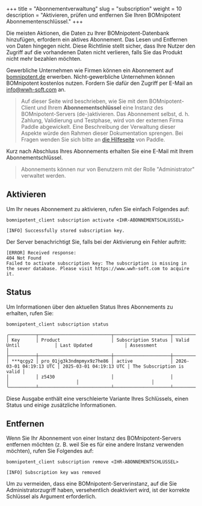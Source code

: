 +++
title = "Abonnementverwaltung"
slug = "subscription"
weight = 10
description = "Aktivieren, prüfen und entfernen Sie Ihren BOMnipotent Abonnementenschlüssel."
+++

Die meisten Aktionen, die Daten zu Ihrer BOMnipotent-Datenbank hinzufügen, erfordern ein aktives Abonnement. Das Lesen und Entfernen von Daten hingegen nicht. Diese Richtlinie stellt sicher, dass Ihre Nutzer den Zugriff auf die vorhandenen Daten nicht verlieren, falls Sie das Produkt nicht mehr bezahlen möchten.

Gewerbliche Unternehmen wie Firmen können ein Abonnement auf [bomnipotent.de](https://www.bomnipotent.de/de/pricing) erwerben. Nicht-gewerbliche Unternehmen können BOMnipotent kostenlos nutzen. Fordern Sie dafür den Zugriff per E-Mail an [info@wwh-soft.com](mailto:info@wwh-soft.com) an.

> Auf dieser Seite wird beschrieben, wie Sie mit dem BOMnipotent-Client und Ihrem **Abonnementschlüssel** eine Instanz des BOMnipotent-Servers (de-)aktivieren. Das Abonnement selbst, d. h. Zahlung, Validierung und Testphase, wird von der externen Firma Paddle abgewickelt. Eine Beschreibung der Verwaltung dieser Aspekte würde den Rahmen dieser Dokumentation sprengen. Bei Fragen wenden Sie sich bitte an [die Hilfeseite](https://www.paddle.com/help) von Paddle.

Kurz nach Abschluss Ihres Abonnements erhalten Sie eine E-Mail mit Ihrem Abonnementschlüssel.

> Abonnements können nur von Benutzern mit der Rolle "Administrator" verwaltet werden.

## Aktivieren

Um Ihr neues Abonnement zu aktivieren, rufen Sie einfach Folgendes auf:
```
bomnipotent_client subscription activate <IHR-ABONNEMENTSCHLÜSSEL>
```
``` {wrap="false" title="Ausgabe"}
[INFO] Successfully stored subscription key.
```

Der Server benachrichtigt Sie, falls bei der Aktivierung ein Fehler auftritt:
``` {wrap="false" title="Ausgabe"}
[ERROR] Received response:
404 Not Found
Failed to activate subscription key: The subscription is missing in the sever database. Please visit https://www.wwh-soft.com to acquire it.
```

## Status

Um Informationen über den aktuellen Status Ihres Abonnements zu erhalten, rufen Sie:
```
bomnipotent_client subscription status
```
``` {wrap="false" title="Ausgabe"}
╭──────────┬───────────────────────────┬─────────────────────┬─────────────────────────┬─────────────────────────┬───────────────────────────╮
│ Key      │ Product                   │ Subscription Status │ Valid Until             │ Last Updated            │ Assessment                │
├──────────┼───────────────────────────┼─────────────────────┼─────────────────────────┼─────────────────────────┼───────────────────────────┤
│ ***qcgy2 │ pro_01jg3k3ndmpmyx9z7he86 │ active              │ 2026-03-01 04:19:13 UTC │ 2025-03-01 04:19:13 UTC │ The Subscription is valid │
│          │ z5430                     │                     │                         │                         │                           │
╰──────────┴───────────────────────────┴─────────────────────┴─────────────────────────┴─────────────────────────┴───────────────────────────╯
```

Diese Ausgabe enthält eine verschleierte Variante Ihres Schlüssels, einen Status und einige zusätzliche Informationen.

## Entfernen

Wenn Sie Ihr Abonnement von einer Instanz des BOMnipotent-Servers entfernen möchten (z. B. weil Sie es für eine andere Instanz verwenden möchten), rufen Sie Folgendes auf:
```
bomnipotent_client subscription remove <IHR-ABONNEMENTSCHLÜSSEL>
```
``` {wrap="false" title="Ausgabe"}
[INFO] Subscription key was removed
```

Um zu vermeiden, dass eine BOMnipotent-Serverinstanz, auf die Sie Administratorzugriff haben, versehentlich deaktiviert wird, ist der korrekte Schlüssel als Argument erforderlich.

